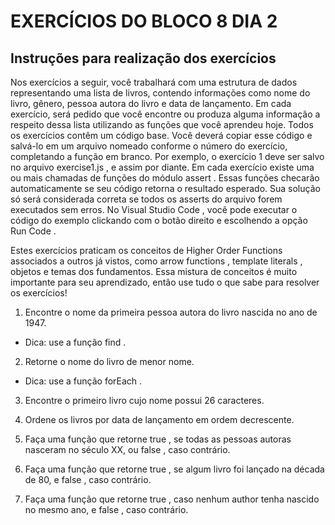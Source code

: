 # EXERCÍCIOS DO BLOCO 8 DIA 2

## Instruções para realização dos exercícios

Nos exercícios a seguir, você trabalhará com uma estrutura de dados representando uma lista de livros, contendo informações como nome do livro, gênero, pessoa autora do livro e data de lançamento.
Em cada exercício, será pedido que você encontre ou produza alguma informação a respeito dessa lista utilizando as funções que você aprendeu hoje. Todos os exercícios contêm um código base. Você deverá copiar esse código e salvá-lo em um arquivo nomeado conforme o número do exercício, completando a função em branco.
Por exemplo, o exercício 1 deve ser salvo no arquivo exercise1.js , e assim por diante. Em cada exercício existe uma ou mais chamadas de funções do módulo assert . Essas funções checarão automaticamente se seu código retorna o resultado esperado.
Sua solução só será considerada correta se todos os asserts do arquivo forem executados sem erros. No Visual Studio Code , você pode executar o código do exemplo clickando com o botão direito e escolhendo a opção Run Code .

Estes exercícios praticam os conceitos de Higher Order Functions associados a outros já vistos, como arrow functions , template literals , objetos e temas dos fundamentos. Essa mistura de conceitos é muito importante para seu aprendizado, então use tudo o que sabe para resolver os exercícios!

1. Encontre o nome da primeira pessoa autora do livro nascida no ano de 1947.

* Dica: use a função find .

2. Retorne o nome do livro de menor nome.

* Dica: use a função forEach .

3. Encontre o primeiro livro cujo nome possui 26 caracteres.

4. Ordene os livros por data de lançamento em ordem decrescente.

5. Faça uma função que retorne true , se todas as pessoas autoras nasceram no século XX, ou false , caso contrário.

6. Faça uma função que retorne true , se algum livro foi lançado na década de 80, e false , caso contrário.

7. Faça uma função que retorne true , caso nenhum author tenha nascido no mesmo ano, e false , caso contrário.
